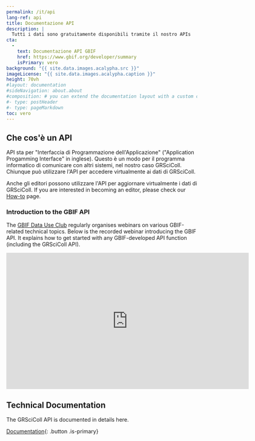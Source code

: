 ```yaml
---
permalink: /it/api
lang-ref: api
title: Documentazione API
description: |
  Tutti i dati sono gratuitamente disponibili tramite il nostro APIs
cta:
  - 
    text: Documentazione API GBIF
    href: https://www.gbif.org/developer/summary
    isPrimary: vero
background: "{{ site.data.images.acalypha.src }}"
imageLicense: "{{ site.data.images.acalypha.caption }}"
height: 70vh
#layout: documentation
#sideNavigation: about.about
#composition: # you can extend the documentation layout with a custom composition
#- type: postHeader
#- type: pageMarkdown
toc: vero
---
```


## Che cos'è un API

API sta per "Interfaccia di Programmazione dell'Applicazione" ("Application Progamming Interface" in inglese). Questo è un modo per il programma informatico di comunicare con altri sistemi, nel nostro caso GRSciColl. Chiunque può utilizzare l'API per accedere virtualmente ai dati di GRSciColl.

Anche gli editori possono utilizzare l'API per aggiornare virtualmente i dati di GRSciColl.  If you are interested in becoming an editor, please check our [How-to](how-to#become-editor) page.

### Introduction to the GBIF API

The [GBIF Data Use Club](https://www.gbif.org/data-use-club) regularly organises webinars on various GBIF-related technical topics. Below is the recorded webinar introducing the GBIF API. It explains how to get started with any GBIF-developed API function (including the GRSciColl API).

<iframe title="vimeo-player" src="https://player.vimeo.com/video/797699677?h=e9fb58d307" width="640" height="360" frameborder="0" allowfullscreen></iframe>

## Technical Documentation

The GRSciColl API is documented in details here.

[Documentation](https://gbif.org/developer/registry#collections){: .button .is-primary}

